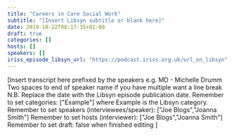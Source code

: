 ```yaml
---
title: "Careers in Care Social Work"
subtitle: "[Insert Libsyn subtitle or blank here]"
date: 2019-10-22T08:17:35+01:00
draft: true
categories: []
hosts: []
speakers: []
iriss_episode_libsyn_url: "https://podcast.iriss.org.uk/url_on_libsyn"
---
```

[Insert transcript here prefixed by the speakers e.g.  MD - Michelle Drumm
Two spaces to end of speaker name if you have multiple want a line break
N.B. Replace the date with the Libsyn episode publication date. 
Remember to set categories: ["Example"] where Example is the Libsyn category.
Remember to set speakers (interviewees/speaker): ["Joe Blogs","Joanna Smith"]
Remember to set hosts (interviewer): ["Joe Blogs","Joanna Smith"]
Remember to set draft: false when finished editing ]
